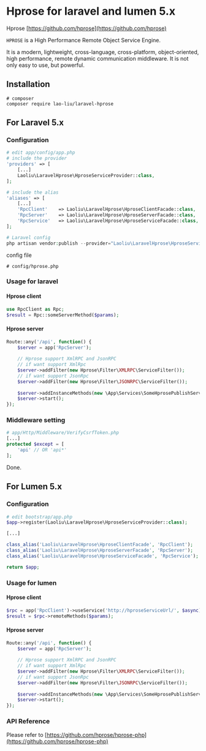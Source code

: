 # Hprose for laravel and lumen 5.x

Hprose [https://github.com/hprose](https://github.com/hprose)

`HPROSE` is a High Performance Remote Object Service Engine.

It is a modern, lightweight, cross-language, cross-platform, object-oriented, high performance, remote dynamic communication middleware. 
It is not only easy to use, but powerful. 

## Installation

```
# composer
composer require lao-liu/laravel-hprose
```

## For Laravel 5.x

### Configuration

```php
# edit app/config/app.php
# include the provider
'providers' => [
    [...]
    Laoliu\LaravelHprose\HproseServiceProvider::class,
];

# include the alias
'aliases' => [
    [...]
    'RpcClient'    => Laoliu\LaravelHprose\HproseClientFacade::class,
    'RpcServer'    => Laoliu\LaravelHprose\HproseServerFacade::class,
    'RpcService'   => Laoliu\LaravelHprose\HproseServiceFacade::class,
];

# Laravel config
php artisan vendor:publish --provider="Laoliu\LaravelHprose\HproseServiceProvider"
```
config file

```
# config/hprose.php
```

### Usage for laravel

#### Hprose client

```php
use RpcClient as Rpc;
$result = Rpc::someServerMethod($params);
```

#### Hprose server

```php
Route::any('/api', function() {
    $server = app('RpcServer');
    
    // Hprose support XmlRPC and JsonRPC
    // if want support XmlRpc
    $server->addFilter(new Hprose\Filter\XMLRPC\ServiceFilter());
    // if want support JsonRpc
    $server->addFilter(new Hprose\Filter\JSONRPC\ServiceFilter());
    
    $server->addInstanceMethods(new \App\Services\SomeHprosePublishServices());
    $server->start();
});
```

### Middleware setting

```php
# app/Http/Middleware/VerifyCsrfToken.php
[...]
protected $except = [
    'api' // OR 'api*'
];
```
Done.

## For Lumen 5.x

### Configuration

```php
# edit bootstrap/app.php
$app->register(Laoliu\LaravelHprose\HproseServiceProvider::class);

[...]

class_alias('Laoliu\LaravelHprose\HproseClientFacade', 'RpcClient');
class_alias('Laoliu\LaravelHprose\HproseServerFacade', 'RpcServer');
class_alias('Laoliu\LaravelHprose\HproseServiceFacade', 'RpcService');

return $app;
```
### Usage for lumen

#### Hprose client

```php
$rpc = app('RpcClient')->useService('http://hproseServiceUrl/', $async);
$result = $rpc->remoteMethods($params);
```

#### Hprose server

```php
Route::any('/api', function() {
    $server = app('RpcServer');
    
    // Hprose support XmlRPC and JsonRPC
    // if want support XmlRpc
    $server->addFilter(new Hprose\Filter\XMLRPC\ServiceFilter());
    // if want support JsonRpc
    $server->addFilter(new Hprose\Filter\JSONRPC\ServiceFilter());
    
    $server->addInstanceMethods(new \App\Services\SomeHprosePublishServices());
    $server->start();
});
```

### API Reference

Please refer to [https://github.com/hprose/hprose-php](https://github.com/hprose/hprose-php)
